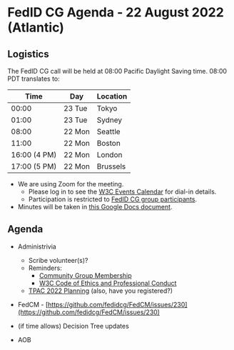 # FedID CG Agenda - 22 August 2022 (Atlantic)

## Logistics

The FedID CG call will be held at 08:00 Pacific Daylight Saving time. 08:00 PDT translates to:

| Time         | Day    | Location      |
| ------------ | ------ | ------------- |
| 00:00        | 23 Tue | Tokyo         |
| 01:00        | 23 Tue | Sydney        |
| 08:00        | 22 Mon | Seattle       |
| 11:00        | 22 Mon | Boston        |
| 16:00 (4 PM) | 22 Mon | London        |
| 17:00 (5 PM) | 22 Mon | Brussels      |


* We are using Zoom for the meeting.
    * Please log in to see the [W3C Events Calendar](https://www.w3.org/events/meetings/cceb9fe7-9d35-4041-a31f-d47b7757d64b/20220822T080000) for dial-in details. 
    * Participation is restricted to [FedID CG group participants](https://www.w3.org/community/fed-id/participants).
* Minutes will be taken in [this Google Docs document](https://docs.google.com/document/d/1O7Rn8Aj4rsYWohdEP61lnGdgkai0xTZFQgm7XEA0RBM/edit#).


## Agenda

* Administrivia
  * Scribe volunteer(s)?
  * Reminders: 
     * [Community Group Membership](https://www.w3.org/community/fed-id/)
     * [W3C Code of Ethics and Professional Conduct](https://www.w3.org/Consortium/cepc/)
  * [TPAC 2022 Planning](https://docs.google.com/document/d/1616EDFkRvzMEJT1xE-ZDZHAmQjRcY5TxAiANcbbJcA8/edit) (also, have you registered?)

* FedCM - [https://github.com/fedidcg/FedCM/issues/230](https://github.com/fedidcg/FedCM/issues/230)

* (if time allows) Decision Tree updates


* AOB


